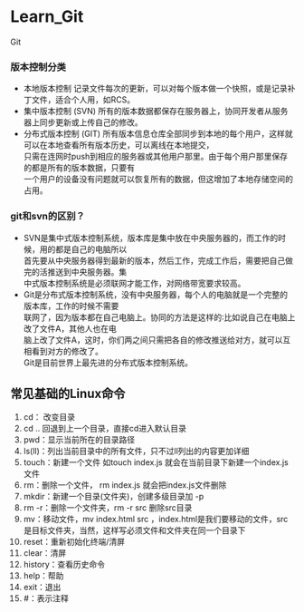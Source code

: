 # Learn_Git
Git
### 版本控制分类
- 本地版本控制
记录文件每次的更新，可以对每个版本做一个快照，或是记录补丁文件，适合个人用，如RCS。  
- 集中版本控制 (SVN)
所有的版本数据都保存在服务器上，协同开发者从服务器上同步更新或上传自己的修改。
- 分布式版本控制 (GIT)
所有版本信息仓库全部同步到本地的每个用户，这样就可以在本地查看所有版本历史，可以离线在本地提交，  
只需在连网时push到相应的服务器或其他用户那里。由于每个用户那里保存的都是所有的版本数据，只要有  
一个用户的设备没有问题就可以恢复所有的数据，但这增加了本地存储空间的占用。

### git和svn的区别？
- SVN是集中式版本控制系统，版本库是集中放在中央服务器的，而工作的时候，用的都是自己的电脑所以  
首先要从中央服务器得到最新的版本，然后工作，完成工作后，需要把自己做完的活推送到中央服务器。集  
中式版本控制系统是必须联网才能工作，对网络带宽要求较高。
- Git是分布式版本控制系统，没有中央服务器，每个人的电脑就是一个完整的版本库，工作的时候不需要  
联网了，因为版本都在自己电脑上。协同的方法是这样的∶比如说自己在电脑上改了文件A，其他人也在电  
脑上改了文件A，这时，你们两之间只需把各自的修改推送给对方，就可以互相看到对方的修改了。  
Git是目前世界上最先进的分布式版本控制系统。

## 常见基础的Linux命令
1. cd： 改变目录
2. cd .. 回退到上一个目录，直接cd进入默认目录
3. pwd：显示当前所在的目录路径
4. ls(ll)：列出当前目录中的所有文件，只不过ll列出的内容更加详细
5. touch：新建一个文件 如touch index.js 就会在当前目录下新建一个index.js文件
6. rm：删除一个文件， rm index.js 就会把index.js文件删除
7. mkdir：新建一个目录(文件夹)，创建多级目录加 -p
8. rm -r：删除一个文件夹，rm -r src 删除src目录
9. mv：移动文件，mv index.html src ，index.html是我们要移动的文件，src是目标文件夹，当然，这样写必须文件和文件夹在同一个目录下
10. reset：重新初始化终端/清屏
11. clear：清屏
12. history：查看历史命令
13. help：帮助
14. exit：退出
15. #：表示注释



